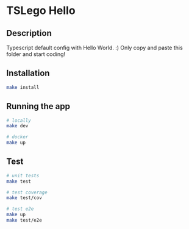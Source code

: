 # TSLego Hello

## Description

Typescript default config with Hello World. :)
Only copy and paste this folder and start coding!

## Installation

```bash
make install
```

## Running the app

```bash
# locally
make dev

# docker
make up
```

## Test

```bash
# unit tests
make test

# test coverage
make test/cov

# test e2e
make up
make test/e2e
```
